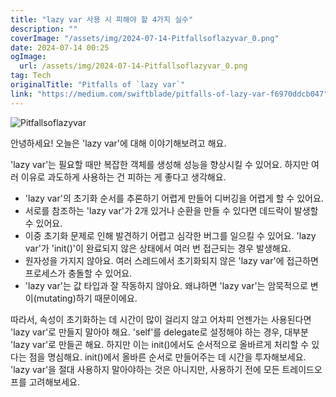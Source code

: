 ```yaml
---
title: "lazy var 사용 시 피해야 할 4가지 실수"
description: ""
coverImage: "/assets/img/2024-07-14-Pitfallsoflazyvar_0.png"
date: 2024-07-14 00:25
ogImage: 
  url: /assets/img/2024-07-14-Pitfallsoflazyvar_0.png
tag: Tech
originalTitle: "Pitfalls of `lazy var`"
link: "https://medium.com/swiftblade/pitfalls-of-lazy-var-f6970ddcb047"
---
```



![Pitfallsoflazyvar](/assets/img/2024-07-14-Pitfallsoflazyvar_0.png)

안녕하세요! 오늘은 'lazy var'에 대해 이야기해보려고 해요.

'lazy var'는 필요할 때만 복잡한 객체를 생성해 성능을 향상시킬 수 있어요. 하지만 여러 이유로 과도하게 사용하는 건 피하는 게 좋다고 생각해요.

- 'lazy var'의 초기화 순서를 추론하기 어렵게 만들어 디버깅을 어렵게 할 수 있어요.
- 서로를 참조하는 'lazy var'가 2개 있거나 순환을 만들 수 있다면 데드락이 발생할 수 있어요.
- 이중 초기화 문제로 인해 발견하기 어렵고 심각한 버그를 일으킬 수 있어요. 'lazy var'가 'init()'이 완료되지 않은 상태에서 여러 번 접근되는 경우 발생해요.
- 원자성을 가지지 않아요. 여러 스레드에서 초기화되지 않은 'lazy var'에 접근하면 프로세스가 충돌할 수 있어요.
- 'lazy var'는 값 타입과 잘 작동하지 않아요. 왜냐하면 'lazy var'는 암묵적으로 변이(mutating)하기 때문이에요.

따라서, 속성이 초기화하는 데 시간이 많이 걸리지 않고 어차피 언젠가는 사용된다면 'lazy var'로 만들지 말아야 해요.
'self'를 delegate로 설정해야 하는 경우, 대부분 'lazy var'로 만들곤 해요. 하지만 이는 init()에서도 순서적으로 올바르게 처리할 수 있다는 점을 명심해요.
init()에서 올바른 순서로 만들어주는 데 시간을 투자해보세요. 'lazy var'을 절대 사용하지 말아야하는 것은 아니지만, 사용하기 전에 모든 트레이드오프를 고려해보세요.